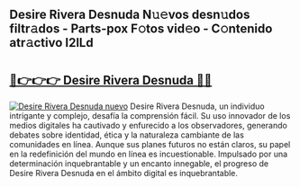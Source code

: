 ## Desire Rivera Desnuda N𝚞𝚎vos desn𝚞dos filtr𝚊dos - Parts-pox F𝚘tos vid𝚎o - C𝚘ntenido atr𝚊ctivo I2lLd

# <h2><a href="http://mb0pqj.tromn.icu/?c=Desire+Rivera+Desnuda">🔗👉👉👉 Desire Rivera Desnuda 🔗🔗</a></h2>

[![Desire Rivera Desnuda nuevo](https://i.imgur.com/pEAQMta.gif)](http://mb0pqj.tromn.icu/?c=Desire+Rivera+Desnuda)
Desire Rivera Desnuda, un individuo intrigante y complejo, desafía la comprensión fácil. Su uso innovador de los medios digitales ha cautivado y enfurecido a los observadores, generando debates sobre identidad, ética y la naturaleza cambiante de las comunidades en línea. Aunque sus planes futuros no están claros, su papel en la redefinición del mundo en línea es incuestionable. Impulsado por una determinación inquebrantable y un encanto innegable, el progreso de Desire Rivera Desnuda en el ámbito digital es inquebrantable.
